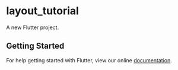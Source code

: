 # layout_tutorial

A new Flutter project.

## Getting Started

For help getting started with Flutter, view our online
[documentation](https://flutter.io/).
